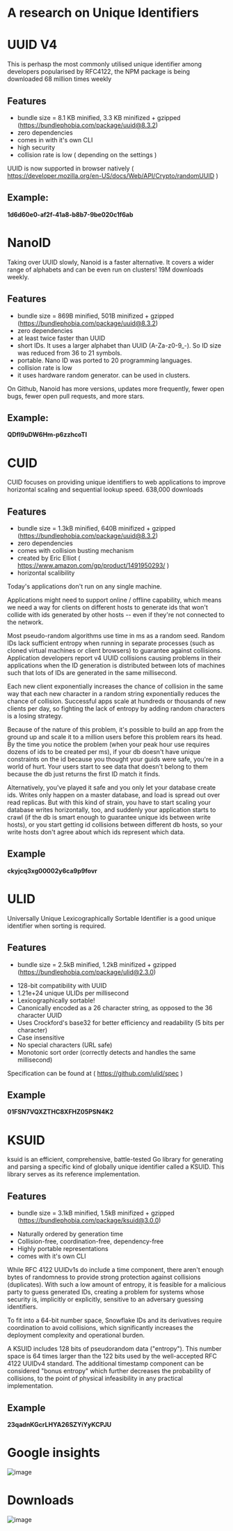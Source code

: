 # A research on Unique Identifiers

# UUID V4

This is perhasp the most commonly utilised unique identifier among developers popularised by RFC4122, the NPM package is being downloaded 68 million times weekly

## Features

- bundle size = 8.1 KB minified, 3.3 KB minifized + gzipped (https://bundlephobia.com/package/uuid@8.3.2)
- zero dependencies
- comes in with it's own CLI
- high security
- collision rate is low ( depending on the settings )
 
UUID is now supported in browser natively ( https://developer.mozilla.org/en-US/docs/Web/API/Crypto/randomUUID )

## Example: 

**1d6d60e0-af2f-41a8-b8b7-9be020c1f6ab**

# NanoID

Taking over UUID slowly, Nanoid is a faster alternative. It covers a wider range of alphabets and can be even run on clusters! 19M downloads weekly.

## Features

- bundle size = 869B minified, 501B minifized + gzipped (https://bundlephobia.com/package/uuid@8.3.2)
- zero dependencies
- at least twice faster than UUID
- short IDs. It uses a larger alphabet than UUID (A-Za-z0-9\_-). So ID size was reduced from 36 to 21 symbols.
- portable. Nano ID was ported to 20 programming languages.
- collision rate is low
- it uses hardware random generator. can be used in clusters.

On Github, Nanoid has more versions, updates more frequently, fewer open bugs, fewer open pull requests, and more stars.

## Example: 

**QDfI9uDW6Hm-p6zzhcoTI**

# CUID

CUID focuses on providing unique identifiers to web applications to improve horizontal scaling and sequential lookup speed. 638,000 downloads

## Features

- bundle size = 1.3kB minified, 640B minifized + gzipped (https://bundlephobia.com/package/uuid@8.3.2)
- zero dependencies
- comes with collision busting mechanism
- created by Eric Elliot ( https://www.amazon.com/gp/product/1491950293/ )
- horizontal scalibility

Today's applications don't run on any single machine.

Applications might need to support online / offline capability, which means we need a way for clients on different hosts to generate ids that won't collide with ids generated by other hosts -- even if they're not connected to the network.

Most pseudo-random algorithms use time in ms as a random seed. Random IDs lack sufficient entropy when running in separate processes (such as cloned virtual machines or client browsers) to guarantee against collisions. Application developers report v4 UUID collisions causing problems in their applications when the ID generation is distributed between lots of machines such that lots of IDs are generated in the same millisecond.

Each new client exponentially increases the chance of collision in the same way that each new character in a random string exponentially reduces the chance of collision. Successful apps scale at hundreds or thousands of new clients per day, so fighting the lack of entropy by adding random characters is a losing strategy.

Because of the nature of this problem, it's possible to build an app from the ground up and scale it to a million users before this problem rears its head. By the time you notice the problem (when your peak hour use requires dozens of ids to be created per ms), if your db doesn't have unique constraints on the id because you thought your guids were safe, you're in a world of hurt. Your users start to see data that doesn't belong to them because the db just returns the first ID match it finds.

Alternatively, you've played it safe and you only let your database create ids. Writes only happen on a master database, and load is spread out over read replicas. But with this kind of strain, you have to start scaling your database writes horizontally, too, and suddenly your application starts to crawl (if the db is smart enough to guarantee unique ids between write hosts), or you start getting id collisions between different db hosts, so your write hosts don't agree about which ids represent which data.

## Example

**ckyjcq3xg00002y6ca9p9fovr**

# ULID 

Universally Unique Lexicographically Sortable Identifier is a good unique identifier when sorting is required. 

## Features 

- bundle size = 2.5kB minified, 1.2kB minifized + gzipped (https://bundlephobia.com/package/ulid@2.3.0)
* 128-bit compatibility with UUID
* 1.21e+24 unique ULIDs per millisecond
* Lexicographically sortable!
* Canonically encoded as a 26 character string, as opposed to the 36 character UUID
* Uses Crockford's base32 for better efficiency and readability (5 bits per character)
* Case insensitive
* No special characters (URL safe)
* Monotonic sort order (correctly detects and handles the same millisecond)

Specification can be found at ( https://github.com/ulid/spec )

## Example

**01FSN7VQXZTHC8XFHZ05PSN4K2**

# KSUID 

ksuid is an efficient, comprehensive, battle-tested Go library for generating and parsing a specific kind of globally unique identifier called a KSUID. This library serves as its reference implementation.

## Features

- bundle size = 3.1kB minified, 1.5kB minifized + gzipped (https://bundlephobia.com/package/ksuid@3.0.0)
* Naturally ordered by generation time
* Collision-free, coordination-free, dependency-free
* Highly portable representations
* comes with it's own CLI


While RFC 4122 UUIDv1s do include a time component, there aren't enough bytes of randomness to provide strong protection against collisions (duplicates). With such a low amount of entropy, it is feasible for a malicious party to guess generated IDs, creating a problem for systems whose security is, implicitly or explicitly, sensitive to an adversary guessing identifiers.

To fit into a 64-bit number space, Snowflake IDs and its derivatives require coordination to avoid collisions, which significantly increases the deployment complexity and operational burden.

A KSUID includes 128 bits of pseudorandom data ("entropy"). This number space is 64 times larger than the 122 bits used by the well-accepted RFC 4122 UUIDv4 standard. The additional timestamp component can be considered "bonus entropy" which further decreases the probability of collisions, to the point of physical infeasibility in any practical implementation.

## Example

**23qadnKGcrLHYA26SZYiYyKCPJU**

# Google insights 

![image](https://user-images.githubusercontent.com/8538115/149848304-89058d53-3f4f-4acd-bfe2-6fd331d93e2e.png)

# Downloads

![image](https://user-images.githubusercontent.com/8538115/149848396-841ce70e-b04f-4410-a4ba-39c18b72de0e.png)
